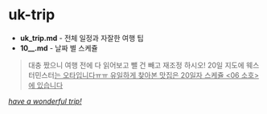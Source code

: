uk-trip
=======
+ **uk_trip.md** \- 전체 일정과 자잘한 여행 팁
+ **10__.md** \- 날짜 별 스케쥴

>대충 짰으니 여행 전에 다 읽어보고 뺄 건 빼고 재조정 하시오!
>20일 지도에 </u>웨스터민스터<u>는 오타입니다ㅠㅠ
>유일하게 찾아본 맛집은 20일자 스케쥴 <06 소호>에 있습니다

*have a wonderful trip!*
